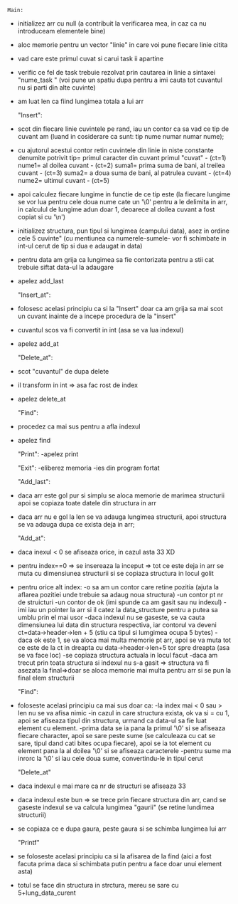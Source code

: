     Main:

- initializez arr cu null (a contribuit la verificarea mea, in caz ca nu introduceam elementele bine)
- aloc memorie pentru un vector "linie" in care voi pune fiecare linie citita
- vad care este primul cuvat si carui task ii apartine
- verific ce fel de task trebuie rezolvat prin cautarea in linie a sintaxei "nume_task " (voi pune un spatiu dupa pentru a imi cauta tot cuvantul nu si parti din alte cuvinte)
- am luat len ca fiind lungimea totala a lui arr

    "Insert":
- scot din fiecare linie cuvintele pe rand, iau un contor ca sa vad ce tip de cuvant am (luand in cosiderare ca sunt: tip nume numar numar nume);
- cu ajutorul acestui contor retin cuvintele din linie in niste constante denumite potrivit
            tip= primul caracter din cuvant primul "cuvat" - (ct=1)
            nume1= al doilea cuvant - (ct=2)
            suma1= prima suma de bani, al treilea cuvant - (ct=3)
            suma2= a doua suma de bani, al patrulea cuvant - (ct=4)
            nume2= ultimul cuvant - (ct=5)
- apoi calculez fiecare lungime in functie de ce tip este (la fiecare lungime se vor lua pentru cele doua nume cate un '\0' pentru a le delimita in arr, in calculul de lungime adun doar 1, deoarece al doilea cuvant a fost copiat si cu '\n')
- initializez structura, pun tipul si lungimea (campului data), asez in ordine cele 5 cuvinte" (cu mentiunea ca numerele-sumele- vor fi schimbate in int-ul cerut de tip si dua e adaugat in data)
- pentru data am grija ca lungimea sa fie contorizata pentru a stii cat trebuie siftat data-ul la adaugare
- apelez add_last

    "Insert_at":
- folosesc acelasi principiu ca si la "Insert" doar ca am grija sa mai scot un cuvant inainte de a incepe procedura de la "insert"
- cuvantul scos va fi convertit in int (asa se va lua indexul)
- apelez add_at

    "Delete_at":
- scot "cuvantul" de dupa delete
- il transform in int => asa fac rost de index
- apelez delete_at

    "Find":
- procedez ca mai sus pentru a afla indexul
- apelez find

    "Print":
-apelez print

    "Exit":
-eliberez memoria
-ies din program fortat


    "Add_last":
- daca arr este gol pur si simplu se aloca memorie de marimea structurii apoi se copiaza toate datele din structura in arr
- daca arr nu e gol la len se va adauga lungimea structurii, apoi structura se va adauga dupa ce exista deja in arr;

    "Add_at":
- daca inexul < 0 se afiseaza orice, in cazul asta 33 XD
-  pentru index==0 => se insereaza la inceput => tot ce este deja in arr se muta cu dimensiunea structurii si se copiaza structura in locul golit
- pentru orice alt index:
    -o sa am un contor care retine pozitia (ajuta la aflarea pozitiei unde trebuie sa adaug noua structura)
    -un contor pt nr de struicturi
    -un contor de ok (imi spunde ca am gasit sau nu indexul)
    -imi iau un pointer la arr si il catez la data_structure pentru a putea sa umblu prin el mai usor
    -daca indexul nu se gaseste, se va cauta dimensiunea lui data din structura respectiva, iar contorul va deveni ct=data->header->len + 5 (stiu ca tipul si lumgimea ocupa 5 bytes)
    -daca ok este 1, se va aloca mai multa memorie pt arr, apoi se va muta tot ce este de la ct in dreapta cu data->header->len+5 tor spre dreapta (asa se va face loc)
    -se copiaza structura actuala in locul facut
    -daca am trecut prin toata structura si indexul nu s-a gasit => structura va fi asezata la final=>doar se aloca memorie mai multa pentru arr si se pun la final elem structurii


    "Find":
- foloseste acelasi principiu ca mai sus doar ca:
    -la index mai < 0 sau > len nu se va afisa nimic
    -in cazul in care structura exista, ok va si = cu 1, apoi se afiseaza tipul din  structura, urmand ca data-ul sa fie luat element cu element.
    -prima data se ia pana la primul '\0' si se afiseaza fiecare character, apoi se sare peste sume (se calculeaza cu cat se sare, tipul dand cati bites ocupa fiecare), apoi se ia tot element cu element pana la al doilea '\0' si se afiseaza caracterele
    -pentru sume ma inrorc la '\0' si iau cele doua sume, convertindu-le in tipul cerut


    "Delete_at"
- daca indexul e mai mare ca nr de structuri se afiseaza 33 
- daca indexul este bun => se trece prin fiecare structura din arr, cand se gaseste indexul se va calcula lungimea "gaurii" (se retine lundimea structurii)
- se copiaza ce e dupa gaura, peste gaura si se schimba lungimea lui arr

    "Printf"
- se foloseste acelasi principiu ca si la afisarea de la find (aici a fost facuta prima daca si schimbata putin pentru a face doar unui element asta)
- totul se face din structura in strctura, mereu se sare cu 5+lung_data_curent





